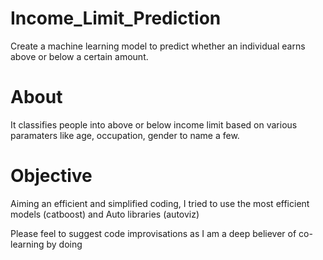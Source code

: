 # Income_Limit_Prediction
Create a machine learning model to predict whether an individual earns above or below a certain amount.

# About
It classifies people into above or below income limit based on various paramaters like age, occupation, gender to name a few.

# Objective
Aiming an efficient and simplified coding, I tried to use the most efficient models (catboost) and Auto libraries (autoviz)

Please feel to suggest code improvisations as I am a deep believer of co-learning by doing
